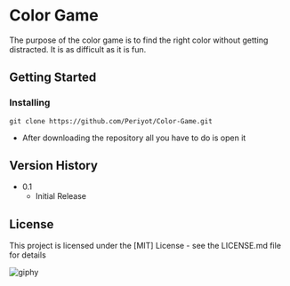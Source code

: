 # Color Game

The purpose of the color game is to find the right color without getting distracted. It is as difficult as it is fun.

## Getting Started

### Installing

```
git clone https://github.com/Periyot/Color-Game.git
```
* After downloading the repository all you have to do is open it


## Version History

* 0.1
    * Initial Release

## License

This project is licensed under the [MIT] License - see the LICENSE.md file for details



![giphy](https://user-images.githubusercontent.com/88425310/129587218-dc4c8d0b-7cb8-40dc-ad3d-bdffa8539058.gif)


